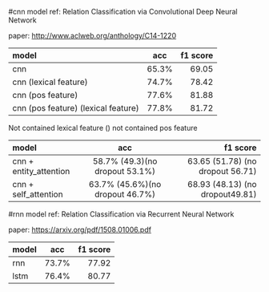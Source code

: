 #cnn model
ref: Relation Classification via Convolutional Deep Neural Network

paper: http://www.aclweb.org/anthology/C14-1220

| model | acc | f1 score |
| :--- | :----: | ----: |
| cnn  | 65.3% | 69.05 |
| cnn (lexical feature) | 74.7% | 78.42 |
| cnn (pos feature) | 77.6% | 81.88 |
| cnn (pos feature) (lexical feature) | 77.8% | 81.72 |

Not contained lexical feature
()  not contained pos feature

| model | acc | f1 score |
| :--- | :----: | ----: |
| cnn + entity_attention  | 58.7% (49.3)(no dropout 53.1%) | 63.65 (51.78) (no dropout 56.71)|
| cnn + self_attention  | 63.7% (45.6%)(no dropout 46.7%) | 68.93 (48.13) (no dropout49.81)|

#rnn model
ref: Relation Classification via Recurrent Neural Network

paper: https://arxiv.org/pdf/1508.01006.pdf

| model | acc | f1 score |
| :--- | :----: | ----: |
| rnn  | 73.7% | 77.92 |
| lstm | 76.4% | 80.77 |
